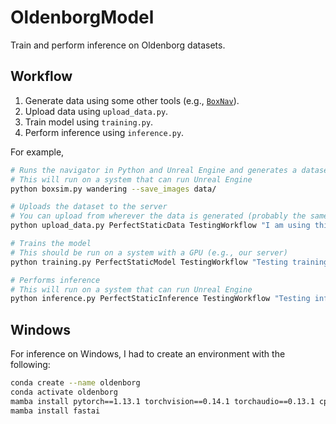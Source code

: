 # OldenborgModel

Train and perform inference on Oldenborg datasets.

## Workflow

1. Generate data using some other tools (e.g., [`BoxNav`](https://github.com/arcslaboratory/boxnav/)).
2. Upload data using `upload_data.py`.
3. Train model using `training.py`.
4. Perform inference using `inference.py`.

For example,

~~~bash
# Runs the navigator in Python and Unreal Engine and generates a dataset
# This will run on a system that can run Unreal Engine
python boxsim.py wandering --save_images data/

# Uploads the dataset to the server
# You can upload from wherever the data is generated (probably the same system as above)
python upload_data.py PerfectStaticData TestingWorkflow "I am using this project to test the upload, train, then inference workflow." ../scr2023/data/PerfectStaticTextures/

# Trains the model
# This should be run on a system with a GPU (e.g., our server)
python training.py PerfectStaticModel TestingWorkflow "Testing training..." PerfectStaticData

# Performs inference
# This will run on a system that can run Unreal Engine
python inference.py PerfectStaticInference TestingWorkflow "Testing inference..." PerfectStaticModel-resnet18-PerfectStaticData-rep00 InferenceImages
~~~

## Windows

For inference on Windows, I had to create an environment with the following:

~~~bash
conda create --name oldenborg
conda activate oldenborg
mamba install pytorch==1.13.1 torchvision==0.14.1 torchaudio==0.13.1 cpuonly -c pytorch
mamba install fastai
~~~
